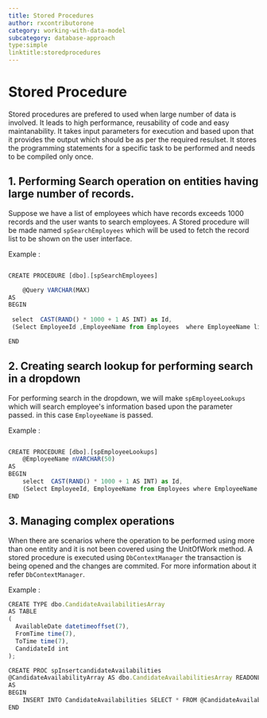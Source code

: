 ```yaml
---
title: Stored Procedures
author: rxcontributorone
category: working-with-data-model
subcategory: database-approach
type:simple
linktitle:storedprocedures
---
```


# Stored Procedure

Stored procedures are prefered to used when large number of data is involved. It leads to high performance, reusability of code and easy maintanability. It takes input parameters for execution and based upon that it provides the output which should be as per the required resulset. It stores the programming statements for a specific task to be performed and needs to be compiled only once. 

## 1. Performing Search operation on entities having large number of records.
Suppose we have a list of employees which have records exceeds 1000 records and the user wants to search employees. A Stored procedure will be made named `spSearchEmployees` which will be used to fetch the record list to be shown on the user interface.  

Example :

````js

CREATE PROCEDURE [dbo].[spSearchEmployees]

	@Query VARCHAR(MAX)
AS
BEGIN
	
 select  CAST(RAND() * 1000 + 1 AS INT) as Id,
 (Select EmployeeId ,EmployeeName from Employees  where EmployeeName like @Query+'%' FOR JSON PATH) as Result

END
````

## 2. Creating search lookup for performing search in a dropdown
For performing search in the dropdown, we will make `spEmployeeLookups` which will search employee's information based upon the parameter passed. in this case `EmployeeName` is passed.   

Example :
````js

CREATE PROCEDURE [dbo].[spEmployeeLookups]
	@EmployeeName nVARCHAR(50)
AS
BEGIN
	select  CAST(RAND() * 1000 + 1 AS INT) as Id,
	(Select EmployeeId, EmployeeName from Employees where EmployeeName like @EmployeeName+'%') as Result
END
````

## 3. Managing complex operations
When there are scenarios where the operation to be performed using more than one entity and it is not been covered using the UnitOfWork method. A stored procedure is executed using `DbContextManager` the transaction is being opened and the changes are commited. For more information about it refer `DbContextManager`.

Example :

````js
CREATE TYPE dbo.CandidateAvailabilitiesArray 
AS TABLE
(
  AvailableDate datetimeoffset(7),
  FromTime time(7),
  ToTime time(7),
  CandidateId int
);

CREATE PROC spInsertcandidateAvailabilities
@CandidateAvailabilityArray AS dbo.CandidateAvailabilitiesArray READONLY
AS
BEGIN
    INSERT INTO CandidateAvailabilities SELECT * FROM @CandidateAvailabilityArray 
END
````

